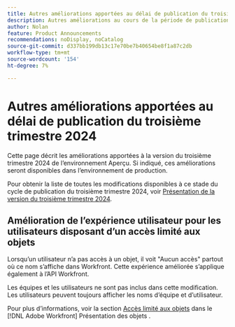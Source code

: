 ```yaml
---
title: Autres améliorations apportées au délai de publication du troisième trimestre 2024
description: Autres améliorations au cours de la période de publication du troisième trimestre 2024
author: Nolan
feature: Product Announcements
recommendations: noDisplay, noCatalog
source-git-commit: d337bb199db13c17e70be7b40654be8f1a87c2db
workflow-type: tm+mt
source-wordcount: '154'
ht-degree: 7%

---
```


# Autres améliorations apportées au délai de publication du troisième trimestre 2024

Cette page décrit les améliorations apportées à la version du troisième trimestre 2024 de l’environnement Aperçu. Si indiqué, ces améliorations seront disponibles dans l’environnement de production.

Pour obtenir la liste de toutes les modifications disponibles à ce stade du cycle de publication du troisième trimestre 2024, voir [Présentation de la version du troisième trimestre 2024](/help/quicksilver/product-announcements/product-releases/24-q3-release-activity/24-q3-release-overview.md).

## Amélioration de l’expérience utilisateur pour les utilisateurs disposant d’un accès limité aux objets

Lorsqu’un utilisateur n’a pas accès à un objet, il voit &quot;Aucun accès&quot; partout où ce nom s’affiche dans Workfront. Cette expérience améliorée s’applique également à l’API Workfront.

Les équipes et les utilisateurs ne sont pas inclus dans cette modification. Les utilisateurs peuvent toujours afficher les noms d’équipe et d’utilisateur.

Pour plus d’informations, voir la section [Accès limité aux objets](/help/quicksilver/workfront-basics/navigate-workfront/workfront-navigation/understand-objects.md#restricted-access-to-objects) dans le [!DNL Adobe Workfront] Présentation des objets .
